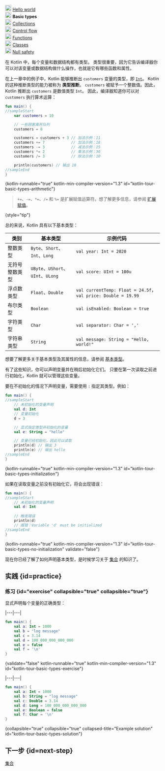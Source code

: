 [//]: # (title: 基本类型)

<no-index/>

<tldr>
    <p><img src="icon-1-done.svg" width="20" alt="First step" /> <a href="kotlin-tour-hello-world.md">Hello world</a><br />
        <img src="icon-2.svg" width="20" alt="Second step" /> <strong>Basic types</strong><br />
        <img src="icon-3-todo.svg" width="20" alt="Third step" /> <a href="kotlin-tour-collections.md">Collections</a><br />
        <img src="icon-4-todo.svg" width="20" alt="Fourth step" /> <a href="kotlin-tour-control-flow.md">Control flow</a><br />
        <img src="icon-5-todo.svg" width="20" alt="Fifth step" /> <a href="kotlin-tour-functions.md">Functions</a><br />
        <img src="icon-6-todo.svg" width="20" alt="Sixth step" /> <a href="kotlin-tour-classes.md">Classes</a><br />
        <img src="icon-7-todo.svg" width="20" alt="Final step" /> <a href="kotlin-tour-null-safety.md">Null safety</a></p>
</tldr>

在 Kotlin 中，每个变量和数据结构都有类型。
类型很重要，因为它告诉编译器你可以对该变量或数据结构做什么操作，也就是它有哪些函数和属性。

在上一章中的例子中，Kotlin 能够推断出 `customers` 变量的类型，即 [`Int`](https://kotlinlang.org/api/latest/jvm/stdlib/kotlin/-int/)。
Kotlin 的这种推断类型的能力被称为 **类型推断**。
`customers` 被赋予一个整数值。因此，Kotlin 推断出 `customers` 是数值类型 `Int`。
因此，编译器知道你可以对 `customers` 执行算术运算：

```kotlin
fun main() {
//sampleStart
    var customers = 10

    // 一些顾客离开队列
    customers = 8

    customers = customers + 3 // 加法示例：11
    customers += 7            // 加法示例：18
    customers -= 3            // 减法示例：15
    customers *= 2            // 乘法示例：30
    customers /= 3            // 除法示例：10

    println(customers) // 输出 10
//sampleEnd
}
```
{kotlin-runnable="true" kotlin-min-compiler-version="1.3" id="kotlin-tour-basic-types-arithmetic"}

> `+=`、`-=`、`*=`、`/=` 和 `%=` 是扩展赋值运算符。想了解更多信息，请参阅 [扩展赋值](operator-overloading.md#augmented-assignments)。
> 
{style="tip"}

总的来说，Kotlin 具有以下基本类型：

| **类别**  | **基本类型**                        | **示例代码**                                                     |
|---------|---------------------------------|--------------------------------------------------------------|
| 整数类型    | `Byte`、`Short`、`Int`、`Long`     | `val year: Int = 2020`                                       |
| 无符号整数类型 | `UByte`、`UShort`、`UInt`、`ULong` | `val score: UInt = 100u`                                     |
| 浮点数类型   | `Float`、`Double`                | `val currentTemp: Float = 24.5f`，`val price: Double = 19.99` |
| 布尔类型    | `Boolean`                       | `val isEnabled: Boolean = true`                              |
| 字符类型    | `Char`                          | `val separator: Char = ','`                                  |
| 字符串类型   | `String`                        | `val message: String = "Hello, world!"`                      |

想要了解更多关于基本类型及其属性的信息，请参阅 [基本类型](basic-types.md)。

有了这些知识，你可以声明变量并在稍后初始化它们。
只要在第一次读取之前进行初始化，Kotlin 就可以管理这些变量。

要在不初始化的情况下声明变量，需要使用 `:` 指定其类型。例如：

```kotlin
fun main() {
//sampleStart
    // 未初始化的变量声明
    val d: Int
    // 变量初始化
    d = 3

    // 显式指定类型并初始化的变量
    val e: String = "hello"

    // 变量已经初始化，因此可以读取
    println(d) // 输出 3
    println(e) // 输出 hello
//sampleEnd
}
```
{kotlin-runnable="true" kotlin-min-compiler-version="1.3" id="kotlin-tour-basic-types-initialization"}

如果在读取变量之前没有初始化它，将会出现错误：

```kotlin
fun main() {
//sampleStart
    // 未初始化的变量声明
    val d: Int
    
    // 触发错误
    println(d)
    // 报错：Variable 'd' must be initialized
//sampleEnd
}
```
{kotlin-runnable="true" kotlin-min-compiler-version="1.3" id="kotlin-tour-basic-types-no-initialization" validate="false"}

现在你已经了解了如何声明基本类型，是时候学习关于 [集合](kotlin-tour-collections.md) 的知识了。

## 实践 {id=practice}

### 练习 {id="exercise" collapsible="true" collapsible="true"}

显式声明每个变量的正确类型：

|---|---|
```kotlin
fun main() {
    val a: Int = 1000 
    val b = "log message"
    val c = 3.14
    val d = 100_000_000_000_000
    val e = false
    val f = '\n'
}
```
{validate="false" kotlin-runnable="true" kotlin-min-compiler-version="1.3" id="kotlin-tour-basic-types-exercise"}

|---|---|
```kotlin
fun main() {
    val a: Int = 1000
    val b: String = "log message"
    val c: Double = 3.14
    val d: Long = 100_000_000_000_000
    val e: Boolean = false
    val f: Char = '\n'
}
```
{collapsible="true" collapsible="true" collapsed-title="Example solution" id="kotlin-tour-basic-types-solution"}

## 下一步 {id=next-step}

[集合](kotlin-tour-collections.md)


